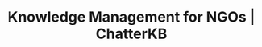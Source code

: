---
layout: marketing-solutions
permalink: /solutions/ngo

# SEO and metadata
title: "Knowledge Management for NGOs | ChatterKB"
description: "Transform your NGO's institutional knowledge into actionable workflows, grant reports, and program documentation without the manual overhead."

# Page content
hero:
  title: "Your NGO's Knowledge. Organized and Actionable."
  split_title:
    main: "Your NGO's Knowledge."
    highlight: "Organized and Actionable."
  description: "Transform program knowledge into automated workflows and living impact dashboards. Write grant requirements in plain English, get intelligent systems that learn from every program success."
  image: "/assets/images/marketing/hero-image.webp"
  primary_button:
    text: "Try ChatterKB Free"
    url: "https://app.chatterkb.com/auth/signup"
  secondary_button:
    text: "Schedule Demo"
    url: "https://calendar.google.com/calendar/u/0/appointments/schedules/AcZssZ0oYQ10osj27ugUfwOrSoV893uJ-kWPhIKNBhII5bTlwc3j6HdkEunH29TciGeOttFjfxqEn92O"

problems:
  section_title: "Common NGO Knowledge Challenges"
  items:
    - title: "Grant Reports That Drain Resources"
      description: "Your team spends weeks recreating impact stories and data that already exists. Every reporting cycle means less time for actual program work and community impact."
    - title: "Manual Program Tracking That Should Be Automated"
      description: "Your team follows complex program workflows manually because converting grant requirements into automated tracking systems requires technical expertise you don't have."
    - title: "Static Impact Reports in a Dynamic Mission Environment"
      description: "Impact dashboards and donor reports are outdated the moment you create them. You need living impact tracking that updates automatically as program data flows in."

solution:
  title: "From Scattered Knowledge to Intelligent Impact Automation"
  description: "ChatterKB captures your program expertise and converts it into automated workflows and dynamic impact dashboards. Describe grant requirements in plain English—get intelligent systems that execute and learn from program outcomes."
  image: "/assets/images/marketing/workflow-diagram.webp"
  steps:
    - title: "Capture & Convert Program Knowledge"
      description: "Upload grant documents, program reports, and impact data. Describe new program workflows in plain English—ChatterKB converts them into executable automation."
      image: "/assets/images/marketing/workflow-step1.webp"
      badges:
        - "Grant Workflow Automation"
        - "Program Tracking"
        - "Impact Measurement"
        - "Donor Reporting"
        - "Field Data Integration"
    - title: "Create Living Impact Dashboards"
      description: "Build dynamic dashboards that automatically update with program outcomes, impact metrics, and donor requirements. Real-time mission intelligence without manual reporting."
      image: "/assets/images/marketing/workflow-step2.webp"
      badges:
        - "Impact Metrics"
        - "Program Outcomes"
        - "Donor Dashboards"
        - "Community Data"
    - title: "Execute & Learn from Program Success"
      description: "Program workflows execute automatically and get smarter with each successful intervention. The system builds mission memory, improving program recommendations over time."
      image: "/assets/images/marketing/workflow-step3.webp"
      badges:
        - "Automated Program Execution"
        - "Impact Learning"
        - "Mission Intelligence"

features:
  tagline: "CAPTURE • AUTOMATE • AMPLIFY"
  title: "Built for Mission-Driven Organizations"
  items:
    - icon: "bi-file-earmark-text"
      title: "Prose-to-Program Automation"
      description: "Convert grant requirements into executable program workflows by describing them in plain English. No technical complexity—just write mission-driven processes."
      image: "/assets/images/marketing/feature-pin.png"
    - icon: "bi-graph-up"
      title: "Living Impact Dashboards"
      description: "Create dynamic dashboards that automatically update with program outcomes, impact metrics, and donor requirements. Always current mission intelligence."
      image: "/assets/images/marketing/feature-docs.webp"
    - icon: "bi-people"
      title: "Memory-Centric Mission Intelligence"
      description: "System learns from every program success, community interaction, and impact measurement. Mission knowledge compounds over time, amplifying program effectiveness."
      image: "/assets/images/marketing/feature-sop.png"
    - icon: "bi-clock"
      title: "Intelligent Grant Reporting"
      description: "Automated report generation that gets smarter with each funding cycle. Timeline execution tracks program progress without exposing technical complexity."
      image: "/assets/images/marketing/feature-team.webp"

branded_content:
  title: "Turn Mission Expertise Into Donor Engagement"
  description: "Create branded, public knowledge bases that showcase your program expertise while building donor trust. Position your NGO as the go-to authority in your cause area."
  image: "/assets/images/marketing/custom-branding.webp"
  features:
    - title: "Custom Mission Branding"
      description: "Add your organization's logo, colors, and custom CSS for complete brand control"
    - title: "Donor Trust & Engagement"
      description: "Build donor confidence through transparent impact stories and program insights"
    - title: "Cause Area Leadership"
      description: "Position your NGO as the expert authority in your mission field"
    - title: "Community Self-Service Hub"
      description: "Reduce support load with intelligent, branded program resources"

enterprise:
  title: "Enterprise-Grade Security Without the Enterprise Headaches"
  description: "Deploy ChatterKB on your infrastructure with complete data sovereignty, advanced RAG capabilities for program document intelligence, and zero-trust security architecture designed for mission-critical operations."

cta:
  title: "Ready to Amplify Your Impact?"
  description: "See how ChatterKB can help your NGO work smarter, preserve knowledge, and focus on what matters most with intelligent automation that learns from mission expertise."
  image: "/assets/images/marketing/product-screenshot.png"
  primary_button:
    text: "Try ChatterKB Free"
    url: "https://app.chatterkb.com/auth/signup"
  secondary_button:
    text: "Schedule Demo"
    url: "https://calendar.google.com/calendar/u/0/appointments/schedules/AcZssZ0oYQ10osj27ugUfwOrSoV893uJ-kWPhIKNBhII5bTlwc3j6HdkEunH29TciGeOttFjfxqEn92O"
--- 